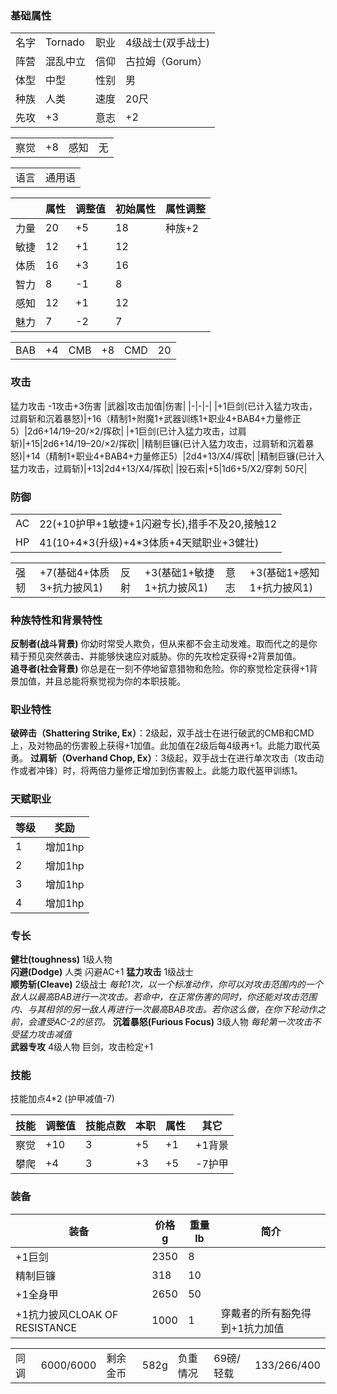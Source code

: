 
### 基础属性 ###
<table>
    <tr>
        <td>名字</td>
        <td>Tornado</td>
        <td>职业</td>
        <td>4级战士(双手战士)</td>
    </tr>
    <tr>
        <td>阵营</td>
        <td>混乱中立</td>
        <td>信仰</td>
        <td>古拉姆（Gorum）</td>
    </tr>
    <tr>
        <td>体型</td>
        <td>中型</td>
        <td>性别</td>
        <td>男</td>
    </tr>
    <tr>
        <td>种族</td>
        <td>人类</td>
        <td>速度</td>
        <td>20尺</td>
    </tr>
    <tr>
        <td>先攻</td>
        <td>+3</td>
        <td>意志</td>
        <td>+2</td>
    </tr>
</table>
<table>
    <tr>
        <td>察觉</td>
        <td>+8</td>
        <td>感知</td>
        <td>无</td>
    </tr>
</table>
<table>
    <tr>
        <td>语言</td>
        <td>通用语</td>
    </tr>
</table>

||属性|调整值|初始属性|属性调整|
|-|-|-|-|-|
|力量|20|+5|18|种族+2|
|敏捷|12|+1|12|
|体质|16|+3|16|
|智力|8|-1|8|
|感知|12|+1|12|
|魅力|7|-2|7|
<table>
    <tr>
        <td>BAB</td>
        <td>+4</td>
        <td>CMB</td>
        <td>+8</td>
        <td>CMD</td>
        <td>20</td>
    </tr>
</table>

### 攻击 ###
猛力攻击 -1攻击+3伤害
|武器|攻击加值|伤害|
|-|-|-|
|+1巨剑(已计入猛力攻击，过肩斩和沉着暴怒)|+16（精制1+附魔1+武器训练1+职业4+BAB4+力量修正5）|2d6+14/19–20/×2/挥砍|
|+1巨剑(已计入猛力攻击，过肩斩)|+15|2d6+14/19–20/×2/挥砍|
|精制巨镰(已计入猛力攻击，过肩斩和沉着暴怒)|+14（精制1+职业4+BAB4+力量修正5）|2d4+13/X4/挥砍|
|精制巨镰(已计入猛力攻击，过肩斩)|+13|2d4+13/X4/挥砍|
|投石索|+5|1d6+5/X2/穿刺 50尺|
### 防御 ###
<table>
    <tr>
        <td>AC</td>
        <td>22(+10护甲+1敏捷+1闪避专长),措手不及20,接触12</td>
    </tr>
    <tr>
        <td>HP</td>
        <td>41(10+4*3(升级)+4*3体质+4天赋职业+3健壮)</td>
    </tr>
</table>
<table>
    <tr>
        <td>强韧</td>
        <td>+7(基础4+体质3+抗力披风1)</td>
        <td>反射</td>
        <td>+3(基础1+敏捷1+抗力披风1)</td>
        <td>意志</td>
        <td>+3(基础1+感知1+抗力披风1)</td>
    </tr>
</table>

### 种族特性和背景特性 ###  
**反制者(战斗背景)** 你幼时常受人欺负，但从来都不会主动发难。取而代之的是你精于预见突然袭击、并能够快速应对威胁。你的先攻检定获得+2背景加值。  
**追寻者(社会背景)** 你总是在一刻不停地留意猎物和危险。你的察觉检定获得+1背景加值，并且总能将察觉视为你的本职技能。  
### 职业特性 ###
**破碎击（Shattering Strike, Ex）**：2级起，双手战士在进行破武的CMB和CMD上，及对物品的伤害骰上获得+1加值。此加值在2级后每4级再+1。此能力取代英勇。
**过肩斩（Overhand Chop, Ex）**：3级起，双手战士在进行单次攻击（攻击动作或者冲锋）时，将两倍力量修正增加到伤害骰上。此能力取代盔甲训练1。


### 天赋职业
| 等级         | 奖励          |
| --- | ------------------ |
| 1 | 增加1hp |
| 2 | 增加1hp |
| 3 | 增加1hp |
| 4 | 增加1hp |

### 专长 ###
**健壮(toughness)** 1级人物   
**闪避(Dodge)** 人类 闪避AC+1
**猛力攻击** 1级战士  
**顺势斩(Cleave)**  2级战士 *每轮1次，以一个标准动作，你可以对攻击范围内的一个敌人以最高BAB进行一次攻击。若命中，在正常伤害的同时，你还能对攻击范围内、与其相邻的另一敌人再进行一次最高BAB攻击。若你这么做，在你下轮动作之前，会遭受AC-2的惩罚。*
**沉着暴怒(Furious Focus)**  3级人物 *每轮第一次攻击不受猛力攻击减值*  
**武器专攻** 4级人物 巨剑，攻击检定+1

### 技能 ###
技能加点4*2 (护甲减值-7)

|技能|调整值|技能点数|本职|属性|其它|
|-|-|-|-|-|-|
|察觉|+10|3|+5|+1|+1背景|
|攀爬|+4|3|+3|+5|-7护甲|

### 装备 ###
|装备|价格g|重量lb|简介|
|-|-|-|-|
|+1巨剑|2350|8|
|精制巨镰|318|10|
|+1全身甲|2650|50|
|+1抗力披风CLOAK OF RESISTANCE|1000|1|穿戴者的所有豁免得到+1抗力加值

<table>
    <tr>
        <td>同调</td>      
        <td>6000/6000</td>  
        <td>剩余金币</td>
        <td>582g</td>
        <td>负重情况</td>
        <td>69磅/轻载</td>
        <td>133/266/400</td>
    </tr>
</table>